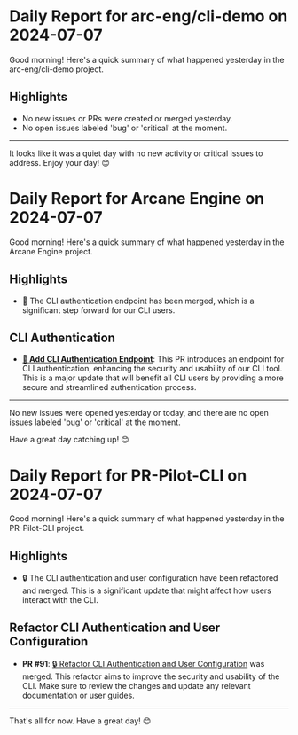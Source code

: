 # Daily Report for arc-eng/cli-demo on 2024-07-07

Good morning! Here's a quick summary of what happened yesterday in the arc-eng/cli-demo project.

## Highlights
- No new issues or PRs were created or merged yesterday.
- No open issues labeled 'bug' or 'critical' at the moment.

---

It looks like it was a quiet day with no new activity or critical issues to address. Enjoy your day! 😊


# Daily Report for Arcane Engine on 2024-07-07

Good morning! Here's a quick summary of what happened yesterday in the Arcane Engine project.

## Highlights
- 🚀 The CLI authentication endpoint has been merged, which is a significant step forward for our CLI users.

## CLI Authentication
- **[🔐 Add CLI Authentication Endpoint](https://github.com/arc-eng/studio/pull/205)**: This PR introduces an endpoint for CLI authentication, enhancing the security and usability of our CLI tool. This is a major update that will benefit all CLI users by providing a more secure and streamlined authentication process.

---

No new issues were opened yesterday or today, and there are no open issues labeled 'bug' or 'critical' at the moment. 

Have a great day catching up! 😊


# Daily Report for PR-Pilot-CLI on 2024-07-07

Good morning! Here's a quick summary of what happened yesterday in the PR-Pilot-CLI project.

## Highlights
- 🔒 The CLI authentication and user configuration have been refactored and merged. This is a significant update that might affect how users interact with the CLI.

## Refactor CLI Authentication and User Configuration
- **PR #91**: [🔒 Refactor CLI Authentication and User Configuration](https://github.com/arc-eng/cli/pull/91) was merged. This refactor aims to improve the security and usability of the CLI. Make sure to review the changes and update any relevant documentation or user guides.

---

That's all for now. Have a great day! 😊


